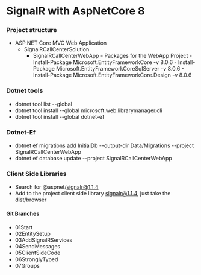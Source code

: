# SignalR with AspNetCore 8

### Project structure

- ASP.NET Core MVC Web Application
    - SignalRCallCenterSolution
        - SignalRCallCenterWebApp
        		- Packages for the WebApp Project
              - Install-Package Microsoft.EntityFrameworkCore -v 8.0.6
              - Install-Package Microsoft.EntityFrameworkCoreSqlServer -v 8.0.6
              - Install-Package Microsoft.EntityFrameworkCore.Design -v 8.0.6

### Dotnet tools

- dotnet tool list --global
- dotnet tool install --global microsoft.web.librarymanager.cli
- dotnet tool install --global dotnet-ef

### Dotnet-Ef

- dotnet ef migrations add InitialDb --output-dir Data/Migrations --project SignalRCallCenterWebApp
- dotnet ef database update --project SignalRCallCenterWebApp

### Client Side Libraries

- Search for @aspnet/signalr@1.1.4
- Add to the project client side library signalr@1.1.4, just take the dist/browser

#### Git Branches

- 01Start
- 02EntitySetup
- 03AddSignalRServices
- 04SendMessages
- 05ClientSideCode
- 06StronglyTyped
- 07Groups
